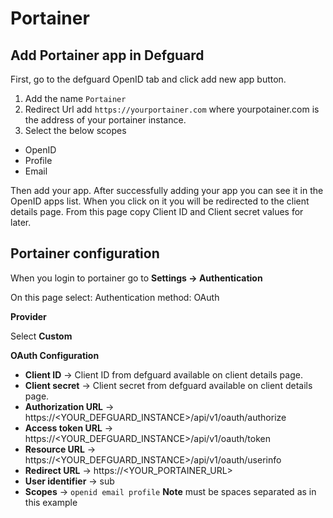 # Portainer

## Add Portainer app in Defguard

First, go to the defguard OpenID tab and click add new app button.

1. Add the name `Portainer`
2. Redirect Url add `https://yourportainer.com` where yourpotainer.com is the address of your portainer instance.
3. Select the below scopes

* OpenID
* Profile
* Email&#x20;

Then add your app. After successfully adding your app you can see it in the OpenID apps list. When you click on it you will be redirected to the client details page. From this page copy Client ID and Client secret values for later.

## Portainer configuration

When you login to portainer go to **Settings -> Authentication**

On this page select: Authentication method: OAuth

**Provider**

Select **Custom**

**OAuth Configuration**

* **Client ID** -> Client ID from defguard available on client details page.
* **Client secret** -> Client secret from defguard available on client details page.
* **Authorization URL** -> https://\<YOUR\_DEFGUARD\_INSTANCE>/api/v1/oauth/authorize
* **Access token URL** -> https://\<YOUR\_DEFGUARD\_INSTANCE>/api/v1/oauth/token
* **Resource URL** -> https://\<YOUR\_DEFGUARD\_INSTANCE>/api/v1/oauth/userinfo
* **Redirect URL** -> https://\<YOUR\_PORTAINER\_URL>
* **User identifier** -> sub
* **Scopes** -> `openid email profile` **Note** must be spaces separated as in this example
